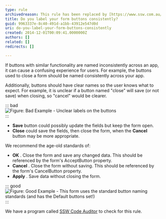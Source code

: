 ```yaml
---
type: rule
archivedreason: This rule has been replaced by [https://www.ssw.com.au/rules/label-buttons-consistently/](/label-buttons-consistently/)
title: Do you label your form buttons consistently?
guid: 9963337e-8c40-491d-a1bb-43912e547d0d
uri: do-you-label-your-form-buttons-consistently
created: 2014-12-01T00:09:41.0000000Z
authors: []
related: []
redirects: []

---
```


If buttons with similar functionality are named inconsistently across an app, it can cause a confusing experience for users. For example, the buttons used to close a form should be named consistently across your app.

Additionally, buttons should have clear names so the user knows what to expect. For example, it is unclear if a button named "close" will save (or not save) when closing, so "cancel" would be clearer.

<!--endintro-->

::: bad  
![Figure: Bad Example - Unclear labels on the buttons](../../assets/ButtonLabels\_Bad.gif)  
:::

* **Save** button could possibly update the fields but keep the form open.
* **Close** could save the fields, then close the form, when the 
       **Cancel** button may be more appropriate.


We recommend the age-old standards of:

* **OK** . Close the form and save any changed data. This should be referenced by the form's AcceptButton property.
* **Cancel** . Close the form without saving. This should be referenced by the form's CancelButton property.
* **Apply** . Save data without closing the form.



::: good  
![Figure: Good Example - This form uses the standard button naming standards (and has the Default buttons set!)](../../assets/OKCancelExampleDialog.jpg)  
:::

We have a program called     [SSW Code Auditor](http://www.ssw.com.au/ssw/CodeAuditor/) to check for this rule.
